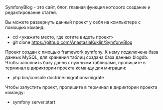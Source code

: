 SymfonyBlog - это сайт, блог, главная функция которого создание и редактирование статей.

Вы можете развернуть данный проект у себя на компьютере с помощью команд:
- cd <укажите место, где хотите видеть проект>
- git clone https://github.com/AnastasiaKuklin/SymfonyBlog

Проект создан с пмощью framework symfony. К нему подключена база данных MySQL, для хранения таблиц создана база данных blogdb.
Чтобы заполнить базу данных нужными таблицами, пропишите в терминал в дириктории проекта команду для миграции:
- php bin/console doctrine:migrations:migrate

Чтобы запустить проект, пропишите в терминал в дириктории проекта команду:
- symfony server:start
